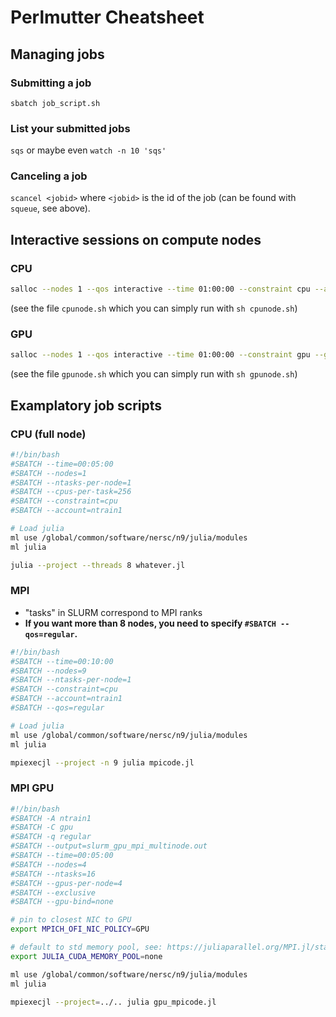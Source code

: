 # Perlmutter Cheatsheet

## Managing jobs

### Submitting a job
`sbatch job_script.sh`

### List your submitted jobs

`sqs` or maybe even `watch -n 10 'sqs'`

### Canceling a job

`scancel <jobid>` where `<jobid>` is the id of the job (can be found with `squeue`, see above).

## Interactive sessions on compute nodes

### CPU
```bash
salloc --nodes 1 --qos interactive --time 01:00:00 --constraint cpu --account=ntrain1
```
(see the file `cpunode.sh` which you can simply run with `sh cpunode.sh`)

### GPU
```bash
salloc --nodes 1 --qos interactive --time 01:00:00 --constraint gpu --gpus 4 --account=ntrain1
```
(see the file `gpunode.sh` which you can simply run with `sh gpunode.sh`)

## Examplatory job scripts

### CPU (full node)
```bash
#!/bin/bash
#SBATCH --time=00:05:00
#SBATCH --nodes=1
#SBATCH --ntasks-per-node=1
#SBATCH --cpus-per-task=256
#SBATCH --constraint=cpu
#SBATCH --account=ntrain1

# Load julia
ml use /global/common/software/nersc/n9/julia/modules
ml julia

julia --project --threads 8 whatever.jl
```

### MPI

* "tasks" in SLURM correspond to MPI ranks
* **If you want more than 8 nodes, you need to specify `#SBATCH --qos=regular`.**

```bash
#!/bin/bash
#SBATCH --time=00:10:00
#SBATCH --nodes=9
#SBATCH --ntasks-per-node=1
#SBATCH --constraint=cpu
#SBATCH --account=ntrain1
#SBATCH --qos=regular

# Load julia
ml use /global/common/software/nersc/n9/julia/modules
ml julia

mpiexecjl --project -n 9 julia mpicode.jl
```
### MPI GPU

```bash
#!/bin/bash
#SBATCH -A ntrain1
#SBATCH -C gpu
#SBATCH -q regular
#SBATCH --output=slurm_gpu_mpi_multinode.out
#SBATCH --time=00:05:00
#SBATCH --nodes=4
#SBATCH --ntasks=16
#SBATCH --gpus-per-node=4
#SBATCH --exclusive
#SBATCH --gpu-bind=none

# pin to closest NIC to GPU
export MPICH_OFI_NIC_POLICY=GPU

# default to std memory pool, see: https://juliaparallel.org/MPI.jl/stable/knownissues/#Memory-pool
export JULIA_CUDA_MEMORY_POOL=none

ml use /global/common/software/nersc/n9/julia/modules
ml julia

mpiexecjl --project=../.. julia gpu_mpicode.jl

```
